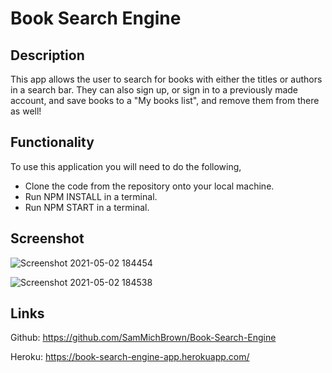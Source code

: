 # Book Search Engine

## Description

This app allows the user to search for books with either the titles or authors in a search bar. 
They can also sign up, or sign in to a previously made account, and save books to a "My books list", and remove them from there as well!

## Functionality

To use this application you will need to do the following,

- Clone the code from the repository onto your local machine.
- Run NPM INSTALL in a terminal.
- Run NPM START in a terminal.

## Screenshot

![Screenshot 2021-05-02 184454](https://user-images.githubusercontent.com/71106177/116831227-04d08180-ab7c-11eb-9cda-40fdeae82fb7.png)


![Screenshot 2021-05-02 184538](https://user-images.githubusercontent.com/71106177/116831232-09953580-ab7c-11eb-9e42-1b0ee0e54ad5.png)

## Links

Github: https://github.com/SamMichBrown/Book-Search-Engine

Heroku: https://book-search-engine-app.herokuapp.com/

